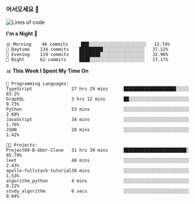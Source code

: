 ### 어서오세요 👋

<!--START_SECTION:waka-->
![Lines of code](https://img.shields.io/badge/From%20Hello%20World%20I%27ve%20Written-5.8%20million%20lines%20of%20code-blue)

**I'm a Night 🦉** 

```text
🌞 Morning    46 commits     ███░░░░░░░░░░░░░░░░░░░░░░   12.74% 
🌆 Daytime    134 commits    █████████░░░░░░░░░░░░░░░░   37.12% 
🌃 Evening    119 commits    ████████░░░░░░░░░░░░░░░░░   32.96% 
🌙 Night      62 commits     ████░░░░░░░░░░░░░░░░░░░░░   17.17%

```


📊 **This Week I Spent My Time On** 

```text
💬 Programming Languages: 
TypeScript               27 hrs 29 mins      ████████████████████░░░░░   83.2% 
GraphQL                  3 hrs 12 mins       ██░░░░░░░░░░░░░░░░░░░░░░░   9.73% 
Python                   53 mins             ░░░░░░░░░░░░░░░░░░░░░░░░░   2.68% 
JavaScript               34 mins             ░░░░░░░░░░░░░░░░░░░░░░░░░   1.76% 
JSON                     28 mins             ░░░░░░░░░░░░░░░░░░░░░░░░░   1.42%

🐱‍💻 Projects: 
Project09-B-Uber-Clone   31 hrs 39 mins      ████████████████████████░   95.79% 
leet                     48 mins             ░░░░░░░░░░░░░░░░░░░░░░░░░   2.43% 
apollo-fullstack-tutorial30 mins             ░░░░░░░░░░░░░░░░░░░░░░░░░   1.53% 
algorithm_python         4 mins              ░░░░░░░░░░░░░░░░░░░░░░░░░   0.22% 
study_algorithm          0 secs              ░░░░░░░░░░░░░░░░░░░░░░░░░   0.04%

```


<!--END_SECTION:waka-->
